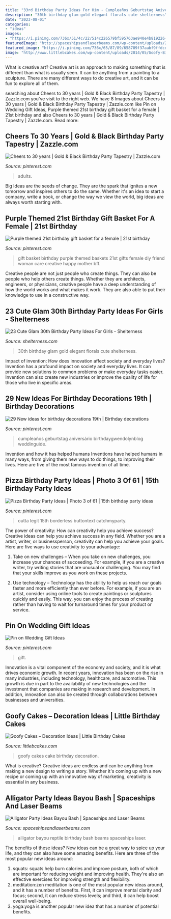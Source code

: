 ```yaml
---
title: "33rd Birthday Party Ideas For Him - Cumpleaños Geburtstag Aniversário Birthdaygwendolynblog Weddinguide"
description: "30th birthday glam gold elegant florals cute shelterness"
date: "2023-08-01"
categories:
- "ideas"
images:
- "https://i.pinimg.com/736x/51/4c/22/514c226579bf595763ae940e4b819226--purple-gift-basket-ideas-birthday-basket-ideas-for-women.jpg"
featuredImage: "http://spaceshipsandlaserbeams.com/wp-content/uploads/2015/09/alligator-reptile-bayou-birthday-party-copy.jpg"
featured_image: "https://i.pinimg.com/736x/65/87/89/658789f37aabf9ffdcdb358e3ed0c558.jpg"
image: "http://www.littlebcakes.com/wp-content/uploads/2014/05/Goofy-Birthday-Cakes.jpg"
---
```



What is creative art?
Creative art is an approach to making something that is different than what is usually seen. It can be anything from a painting to a sculpture. There are many different ways to do creative art, and it can be fun to explore all of them.

	

		
searching about Cheers to 30 years | Gold &amp; Black Birthday Party Tapestry | Zazzle.com you've visit to the right web. We have 8 Images about Cheers to 30 years | Gold &amp; Black Birthday Party Tapestry | Zazzle.com like Pin on Wedding Gift Ideas, Purple themed 21st birthday gift basket for a female | 21st birthday and also Cheers to 30 years | Gold &amp; Black Birthday Party Tapestry | Zazzle.com. Read more:
		
    
## Cheers To 30 Years | Gold &amp; Black Birthday Party Tapestry | Zazzle.com

<img loading=lazy src="https://i.pinimg.com/736x/1e/be/f2/1ebef29ebd8c7763e0fea6b8bc16aaf1.jpg" onerror="this.onerror=null;this.src='https://tse1.mm.bing.net/th?id=OIP.ijWOH39ygmiFs8IaUEg09QHaJ3&amp;pid=15.1';" alt="Cheers to 30 years | Gold &amp; Black Birthday Party Tapestry | Zazzle.com">

_Source: pinterest.com_

>adults. 

	

Big Ideas are the seeds of change. They are the spark that ignites a new tomorrow and inspires others to do the same. Whether it's an idea to start a company, write a book, or change the way we view the world, big ideas are always worth starting with.

    
## Purple Themed 21st Birthday Gift Basket For A Female | 21st Birthday

<img loading=lazy src="https://i.pinimg.com/736x/51/4c/22/514c226579bf595763ae940e4b819226--purple-gift-basket-ideas-birthday-basket-ideas-for-women.jpg" onerror="this.onerror=null;this.src='https://tse1.mm.bing.net/th?id=OIP.RKk3JJ0ltFSejnROS-P2nAHaJ4&amp;pid=15.1';" alt="Purple themed 21st birthday gift basket for a female | 21st birthday">

_Source: pinterest.com_

>gift basket birthday purple themed baskets 21st gifts female diy friend woman care creative happy mother bff. 

	

Creative people are not just people who create things. They can also be people who help others create things. Whether they are architects, engineers, or physicians, creative people have a deep understanding of how the world works and what makes it work. They are also able to put their knowledge to use in a constructive way.

    
## 23 Cute Glam 30th Birthday Party Ideas For Girls - Shelterness

<img loading=lazy src="https://i.shelterness.com/2017/02/02-elegant-glam-black-and-gold-30th-birthday-party-with-white-florals.jpg" onerror="this.onerror=null;this.src='https://tse2.mm.bing.net/th?id=OIP.wKxKnzGlKGmc1ZgeaDmjbwHaLH&amp;pid=15.1';" alt="23 Cute Glam 30th Birthday Party Ideas For Girls - Shelterness">

_Source: shelterness.com_

>30th birthday glam gold elegant florals cute shelterness. 

	

Impact of invention: How does innovation affect society and everyday lives?
Invention has a profound impact on society and everyday lives. It can provide new solutions to common problems or make everyday tasks easier. Invention can also create new industries or improve the quality of life for those who live in specific areas.

    
## 29 New Ideas For Birthday Decorations 19th | Birthday Decorations

<img loading=lazy src="https://i.pinimg.com/736x/b6/b2/a8/b6b2a8f00109ddd4e93c04e83ad40bba.jpg" onerror="this.onerror=null;this.src='https://tse4.mm.bing.net/th?id=OIP.kg0-lOTcQd-Yy71fwR0ShQAAAA&amp;pid=15.1';" alt="29 New ideas for birthday decorations 19th | Birthday decorations">

_Source: pinterest.com_

>cumpleaños geburtstag aniversário birthdaygwendolynblog weddinguide. 

	

Invention and how it has helped humans
Inventions have helped humans in many ways, from giving them new ways to do things, to improving their lives. Here are five of the most famous invention of all time.

    
## Pizza Birthday Party Ideas | Photo 3 Of 61 | 15th Birthday Party Ideas

<img loading=lazy src="https://i.pinimg.com/736x/6c/fb/e2/6cfbe277dd342274fbb287bcedd5557d--th-birthday-boys-birthday-ideas.jpg" onerror="this.onerror=null;this.src='https://tse4.mm.bing.net/th?id=OIP.Q3YvU1WRqkDoqoe85N8ZcgHaLG&amp;pid=15.1';" alt="Pizza Birthday Party Ideas | Photo 3 of 61 | 15th birthday party ideas">

_Source: pinterest.com_

>outta legit 15th borderless buttontext catchmyparty. 

	

The power of creativity: How can creativity help you achieve success?
Creative ideas can help you achieve success in any field. Whether you are a artist, writer, or businessperson, creativity can help you achieve your goals. Here are five ways to use creativity to your advantage: 
1. Take on new challenges – When you take on new challenges, you increase your chances of succeeding. For example, if you are a creative writer, try writing stories that are unusual or challenging. You may find that your skills improve as you work on these projects. 

2. Use technology – Technology has the ability to help us reach our goals faster and more efficiently than ever before. For example, if you are an artist, consider using online tools to create paintings or sculptures quickly and easily. This way, you can enjoy the process of creating rather than having to wait for turnaround times for your product or service. 


    
## Pin On Wedding Gift Ideas

<img loading=lazy src="https://i.pinimg.com/736x/65/87/89/658789f37aabf9ffdcdb358e3ed0c558.jpg" onerror="this.onerror=null;this.src='https://tse4.mm.bing.net/th?id=OIP.Z3tipLAhZ2VtbEC_WgZVZAHaNK&amp;pid=15.1';" alt="Pin on Wedding Gift Ideas">

_Source: pinterest.com_

>gift. 

	

Innovation is a vital component of the economy and society, and it is what drives economic growth. In recent years, innovation has been on the rise in many industries, including technology, healthcare, and automotive. This growth is due in part to the availability of new technologies and the investment that companies are making in research and development. In addition, innovation can also be created through collaborations between businesses and universities.

    
## Goofy Cakes – Decoration Ideas | Little Birthday Cakes

<img loading=lazy src="http://www.littlebcakes.com/wp-content/uploads/2014/05/Goofy-Birthday-Cakes.jpg" onerror="this.onerror=null;this.src='https://tse1.mm.bing.net/th?id=OIP.sA0dhL8ZN8EZG9q1kfIq-gHaJ4&amp;pid=15.1';" alt="Goofy Cakes – Decoration Ideas | Little Birthday Cakes">

_Source: littlebcakes.com_

>goofy cakes cake birthday decoration. 

	

What is creative?
Creative ideas are endless and can be anything from making a new design to writing a story. Whether it's coming up with a new recipe or coming up with an innovative way of marketing, creativity is essential in any business.

    
## Alligator Party Ideas Bayou Bash | Spaceships And Laser Beams

<img loading=lazy src="http://spaceshipsandlaserbeams.com/wp-content/uploads/2015/09/alligator-reptile-bayou-birthday-party-copy.jpg" onerror="this.onerror=null;this.src='https://tse1.mm.bing.net/th?id=OIP.vOXc-6Zh_mEsaZVKJNf6qQHaKl&amp;pid=15.1';" alt="Alligator Party Ideas Bayou Bash | Spaceships and Laser Beams">

_Source: spaceshipsandlaserbeams.com_

>alligator bayou reptile birthday bash beams spaceships laser. 

	

The benefits of these ideas?
New ideas can be a great way to spice up your life, and they can also have some amazing benefits. Here are three of the most popular new ideas around: 
1. squats: squats help burn calories and improve posture, both of which are important for reducing weight and improving health. They're also an effective exercises for improving strength and flexibility. 
2. meditation:zen meditation is one of the most popular new ideas around, and it has a number of benefits. First, it can improve mental clarity and focus; second, it can reduce stress levels; and third, it can help boost overall well-being. 
3. yoga:yoga is another popular new idea that has a number of potential benefits.

